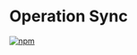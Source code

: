 # Operation Sync

[![npm](https://img.shields.io/npm/v/opschain.svg)](https://www.npmjs.com/package/opschain)